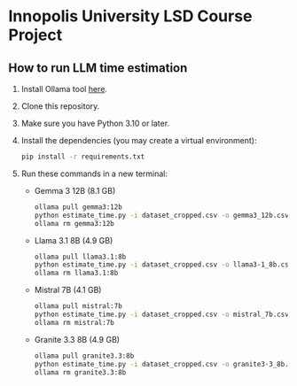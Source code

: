 # Innopolis University LSD Course Project

## How to run LLM time estimation

1. Install Ollama tool [here](https://ollama.com/download).
2. Clone this repository.
3. Make sure you have Python 3.10 or later.
4. Install the dependencies (you may create a virtual environment):

    ```bash
    pip install -r requirements.txt
    ```

5. Run these commands in a new terminal:
    - Gemma 3 12B (8.1 GB)

        ```bash
        ollama pull gemma3:12b
        python estimate_time.py -i dataset_cropped.csv -o gemma3_12b.csv -m gemma3:12b
        ollama rm gemma3:12b
        ```

    - Llama 3.1 8B (4.9 GB)

        ```bash
        ollama pull llama3.1:8b
        python estimate_time.py -i dataset_cropped.csv -o llama3-1_8b.csv -m llama3.1:8b
        ollama rm llama3.1:8b
        ```

    - Mistral 7B (4.1 GB)

        ```bash
        ollama pull mistral:7b
        python estimate_time.py -i dataset_cropped.csv -o mistral_7b.csv -m mistral:7b
        ollama rm mistral:7b
        ```

    - Granite 3.3 8B (4.9 GB)

        ```bash
        ollama pull granite3.3:8b
        python estimate_time.py -i dataset_cropped.csv -o granite3-3_8b.csv -m granite3.3:8b
        ollama rm granite3.3:8b
        ```
